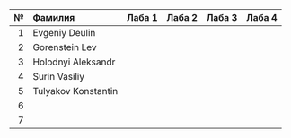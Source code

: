 <div id="header" align="center">
  <div id="main">
  </div>
  
| **№**	| **Фамилия**  	| **Лаба 1** 	| **Лаба 2** 	| **Лаба 3** 	| **Лаба 4** 	|
|------:	|:--------------|:----------:	|:----------:	|:----------:	|:----------:	|
|     1 	|Evgeniy Deulin|           	|           	|            	|            	|  
|    2 	|Gorenstein Lev|           	|            	|            	|            	|
|    3 	|Holodnyi Aleksandr|           	|            	|            	|            	|
|    4 	|Surin Vasiliy|           	|            	|            	|            	|
|    5 	|Tulyakov Konstantin|           	|            	|            	|            	|
|    6 	| |           	|            	|            	|            	|
|   7 	| |           	|            	|            	|            	|
</div>

